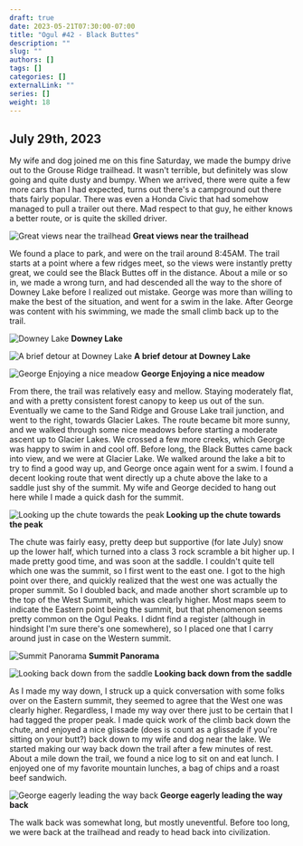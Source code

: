 ```yaml
---
draft: true
date: 2023-05-21T07:30:00-07:00
title: "Ogul #42 - Black Buttes"
description: ""
slug: ""
authors: []
tags: []
categories: []
externalLink: ""
series: []
weight: 18
---
```

## July 29th, 2023

My wife and dog joined me on this fine Saturday, we made the bumpy drive out to the Grouse Ridge trailhead. It wasn't terrible, but definitely was slow going and quite dusty and bumpy. When we arrived, there were quite a few more cars than I had expected, turns out there's a campground out there thats fairly popular. There was even a Honda Civic that had somehow managed to pull a trailer out there. Mad respect to that guy, he either knows a better route, or is quite the skilled driver.

![Great views near the trailhead](https://s3.us-west-1.wasabisys.com/web-assets/black-buttes-7-29-23/PXL_20230729_155451910.MP.jpg?classes=shadow)
**Great views near the trailhead**

We found a place to park, and were on the trail around 8:45AM. The trail starts at a point where a few ridges meet, so the views were instantly pretty great, we could see the Black Buttes off in the distance. About a mile or so in, we made a wrong turn, and had descended all the way to the shore of Downey Lake before I realized out mistake. George was more than willing to make the best of the situation, and went for a swim in the lake. After George was content with his swimming, we made the small climb back up to the trail.

![Downey Lake](https://s3.us-west-1.wasabisys.com/web-assets/black-buttes-7-29-23/PXL_20230729_161217200.MP.jpg?classes=shadow)
**Downey Lake**

![A brief detour at Downey Lake](https://s3.us-west-1.wasabisys.com/web-assets/black-buttes-7-29-23/PXL_20230729_161604744.jpg?classes=shadow)
**A brief detour at Downey Lake**

![George Enjoying a nice meadow](https://s3.us-west-1.wasabisys.com/web-assets/black-buttes-7-29-23/PXL_20230729_171115693.MP.jpg?classes=shadow)
**George Enjoying a nice meadow**

From there, the trail was relatively easy and mellow. Staying moderately flat, and with a pretty consistent forest canopy to keep us out of the sun. Eventually we came to the Sand Ridge and Grouse Lake trail junction, and went to the right, towards Glacier Lakes. The route became bit more sunny, and we walked through some nice meadows before starting a moderate ascent up to Glacier Lakes. We crossed a few more creeks, which George was happy to swim in and cool off. Before long, the Black Buttes came back into view, and we were at Glacier Lake. We walked around the lake a bit to try to find a good way up, and George once again went for a swim. I found a decent looking route that went directly up a chute above the lake to a saddle just shy of the summit. My wife and George decided to hang out here while I made a quick dash for the summit.

![Looking up the chute towards the peak](https://s3.us-west-1.wasabisys.com/web-assets/black-buttes-7-29-23/PXL_20230729_181437559.MP.jpg?classes=shadow)
**Looking up the chute towards the peak**

The chute was fairly easy, pretty deep but supportive (for late July) snow up the lower half, which turned into a class 3 rock scramble a bit higher up. I made pretty good time, and was soon at the saddle. I couldn't quite tell which one was the summit, so I first went to the east one. I got to the high point over there, and quickly realized that the west one was actually the proper summit. So I doubled back, and made another short scramble up to the top of the West Summit, which was clearly higher. Most maps seem to indicate the Eastern point being the summit, but that phenomenon seems pretty common on the Ogul Peaks. I didnt find a register (although in hindsight I'm sure there's one somewhere), so I placed one that I carry around just in case on the Western summit.

![Summit Panorama](https://s3.us-west-1.wasabisys.com/web-assets/black-buttes-7-29-23/PXL_20230729_184835311.PANO.jpg?classes=shadow)
**Summit Panorama**

![Looking back down from the saddle](https://s3.us-west-1.wasabisys.com/web-assets/black-buttes-7-29-23/PXL_20230729_185426499.jpg?classes=shadow)
**Looking back down from the saddle**

As I made my way down, I struck up a quick conversation with some folks over on the Eastern summit, they seemed to agree that the West one was clearly higher. Regardless, I made my way over there just to be certain that I had tagged the proper peak. I made quick work of the climb back down the chute, and enjoyed a nice glissade (does is count as a glissade if you're sitting on your butt?) back down to my wife and dog near the lake. We started making our way back down the trail after a few minutes of rest. About a mile down the trail, we found a nice log to sit on and eat lunch. I enjoyed one of my favorite mountain lunches, a bag of chips and a roast beef sandwich.

![George eagerly leading the way back](https://s3.us-west-1.wasabisys.com/web-assets/black-buttes-7-29-23/PXL_20230729_200049497.MP.jpg?classes=shadow)
**George eagerly leading the way back**

The walk back was somewhat long, but mostly uneventful. Before too long, we were back at the trailhead and ready to head back into civilization.